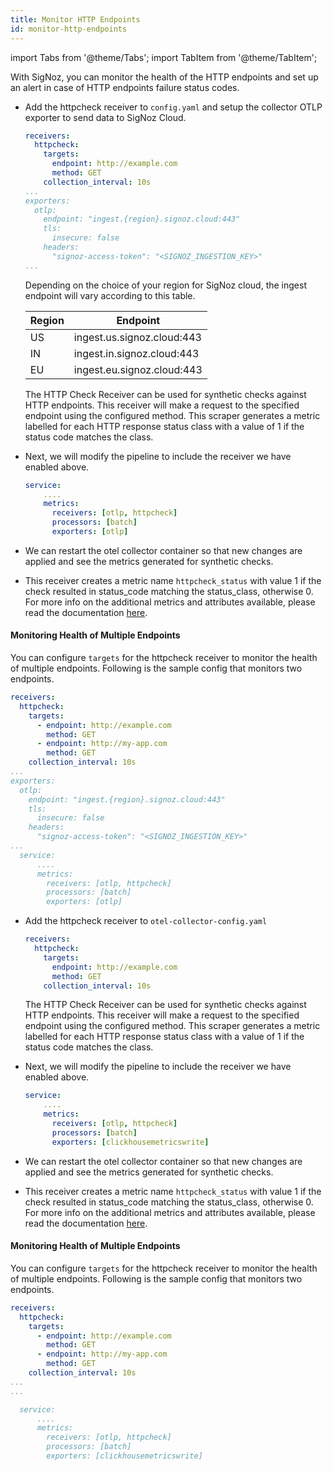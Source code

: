 ```yaml
---
title: Monitor HTTP Endpoints
id: monitor-http-endpoints
---
```


import Tabs from '@theme/Tabs';
import TabItem from '@theme/TabItem';

With SigNoz, you can monitor the health of the HTTP endpoints and set up an alert in case of HTTP endpoints failure status codes.

<Tabs>

<TabItem value="cloud" label="SigNoz Cloud" default>

  * Add the httpcheck receiver to `config.yaml` and setup the collector OTLP exporter to send data to SigNoz Cloud.

    ```yaml {2-5,8-13}
    receivers:
      httpcheck:
        targets:
          endpoint: http://example.com
          method: GET
        collection_interval: 10s
    ...
    exporters:
      otlp:
        endpoint: "ingest.{region}.signoz.cloud:443"
        tls:
          insecure: false
        headers:
          "signoz-access-token": "<SIGNOZ_INGESTION_KEY>"
    ...
    ```

    Depending on the choice of your region for SigNoz cloud, the ingest endpoint will vary according to this table.

    | Region | Endpoint |
    | --- | --- |
    | US |	ingest.us.signoz.cloud:443 |
    | IN |	ingest.in.signoz.cloud:443 |
    | EU | ingest.eu.signoz.cloud:443 |

    The HTTP Check Receiver can be used for synthetic checks against HTTP endpoints. This receiver will make a request to the specified endpoint using the configured method. This scraper generates a metric labelled for each HTTP response status class with a value of 1 if the status code matches the class.

  * Next, we will modify the pipeline to include the receiver we have enabled above.

      ```yaml {4}
      service:
          ....
          metrics:
            receivers: [otlp, httpcheck]
            processors: [batch]
            exporters: [otlp]
      ```

  * We can restart the otel collector container so that new changes are applied and see the metrics generated for synthetic checks.

  * This receiver creates a metric name `httpcheck_status` with value 1 if the check resulted in status_code matching the status_class, otherwise 0. For more info on the additional metrics and attributes available, please read the documentation [here](https://github.com/open-telemetry/opentelemetry-collector-contrib/blob/main/receiver/httpcheckreceiver/documentation.md).


#### Monitoring Health of Multiple Endpoints

  You can configure `targets` for the httpcheck receiver to monitor the health of multiple endpoints. Following is the sample config that monitors two endpoints.
  

  ```yaml {2-9,12-17,22,24}
  receivers:
    httpcheck:
      targets:
        - endpoint: http://example.com
          method: GET
        - endpoint: http://my-app.com
          method: GET
      collection_interval: 10s
...
  exporters:
    otlp:
      endpoint: "ingest.{region}.signoz.cloud:443"
      tls:
        insecure: false
      headers:
        "signoz-access-token": "<SIGNOZ_INGESTION_KEY>"
  ...
    service:
        ....
        metrics:
          receivers: [otlp, httpcheck]
          processors: [batch]
          exporters: [otlp]
  ```

</TabItem>

<TabItem value="self-host" label="Self-Host" default>

* Add the httpcheck receiver to `otel-collector-config.yaml` 
  ```yaml {2-10}
  receivers:
    httpcheck:
      targets:
        endpoint: http://example.com
        method: GET
      collection_interval: 10s
  ```
  The HTTP Check Receiver can be used for synthetic checks against HTTP endpoints. This receiver will make a request to the specified endpoint using the configured method. This scraper generates a metric labelled for each HTTP response status class with a value of 1 if the status code matches the class.

* Next, we will modify the pipeline to include the receiver we have enabled above.
    ```yaml {4}
    service:
        ....
        metrics:
          receivers: [otlp, httpcheck]
          processors: [batch]
          exporters: [clickhousemetricswrite]
    ```

* We can restart the otel collector container so that new changes are applied and see the metrics generated for synthetic checks.

* This receiver creates a metric name `httpcheck_status` with value 1 if the check resulted in status_code matching the status_class, otherwise 0. For more info on the additional metrics and attributes available, please read the documentation [here](https://github.com/open-telemetry/opentelemetry-collector-contrib/blob/main/receiver/httpcheckreceiver/documentation.md).

#### Monitoring Health of Multiple Endpoints

  You can configure `targets` for the httpcheck receiver to monitor the health of multiple endpoints. Following is the sample config that monitors two endpoints.

  ```yaml {2-10}
  receivers:
    httpcheck:
      targets:
        - endpoint: http://example.com
          method: GET
        - endpoint: http://my-app.com
          method: GET
      collection_interval: 10s
...
  ...

    service:
        ....
        metrics:
          receivers: [otlp, httpcheck]
          processors: [batch]
          exporters: [clickhousemetricswrite]
  ```
</TabItem>
</Tabs>
